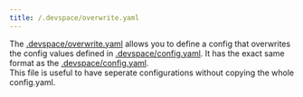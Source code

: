 ```yaml
---
title: /.devspace/overwrite.yaml
---
```


The [.devspace/overwrite.yaml](#) allows you to define a config that overwrites the config values defined in [.devspace/config.yaml](config.yaml.html). It has the exact same format as the [.devspace/config.yaml](config.yaml.html).  
This file is useful to have seperate configurations without copying the whole config.yaml.  

